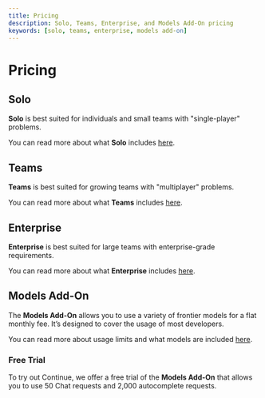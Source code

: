 ```yaml
---
title: Pricing
description: Solo, Teams, Enterprise, and Models Add-On pricing
keywords: [solo, teams, enterprise, models add-on]
---
```


# Pricing

## Solo

**Solo** is best suited for individuals and small teams with "single-player" problems.

You can read more about what **Solo** includes [here](https://hub.continue613.dev/pricing).

## Teams

**Teams** is best suited for growing teams with "multiplayer" problems.

You can read more about what **Teams** includes [here](https://hub.continue613.dev/pricing).

## Enterprise

**Enterprise** is best suited for large teams with enterprise-grade requirements.

You can read more about what **Enterprise** includes [here](https://hub.continue613.dev/pricing).

## Models Add-On

The **Models Add-On** allows you to use a variety of frontier models for a flat monthly fee. It’s designed to cover the usage of most developers.

You can read more about usage limits and what models are included [here](https://hub.continue613.dev/pricing).

### Free Trial

To try out Continue, we offer a free trial of the **Models Add-On** that allows you to use 50 Chat requests and 2,000 autocomplete requests.
